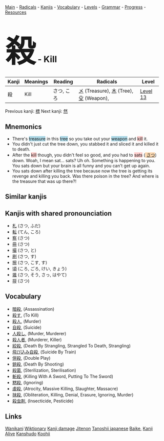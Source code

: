 <style> bigfont {font-size: 100px}</style>
[Main](../README.md) -
[Radicals](../radicals.md) -
[Kanjis](../kanjis.md) -
[Vocabulary](../vocabulary.md) -
[Levels](../levels.md) -
[Grammar](../grammar.md) - 
[Progress](../progress.md) -
[Resources](../resources.md)
# <bigfont> 殺</bigfont> - Kill 

| Kanji | Meanings | Reading | Radicals | Level |
| --- | --- | --- | --- | --- |
| 殺 | Kill | さつ, ころ | [メ](../radicals/メ.md) (Treasure), [木](../radicals/木.md) (Tree), [殳](../radicals/殳.md) (Weapon),  | [Level 13](../levels/wk_level13.md) |

Previous kanji: [標](標.md) Next kanji: [然](然.md) 

## Mnemonics
 * There's <span style="background-color:#ADD8E6"> treasure</span> in this <span style="background-color:#ADD8E6"> tree</span> so you take out your <span style="background-color:#ADD8E6"> weapon</span> and <span style="background-color:#ffcccb"> kill</span> it.
* You didn't just cut the tree down, you stabbed it and sliced it and killed it to death.
* After the <span style="background-color:#ffcccb"> kill</span> though, you didn't feel so good, and you had to <span style="background-color:#ffcccb"> sats</span> (<span style="background-color:#fed8b1"> [さつ](https://jisho.org/search/さつ)</span>) down. Woah, I mean sat... sats? Uh oh. Something is happening to you. You sats down but your brain is all funny and you can't get up again.
* You sats down after killing the tree because now the tree is getting its revenge and killing you back. Was there poison in the tree? And where is the treasure that was up there?!


## Similar kanjis
 


## Kanjis with shared pronounciation
 * [札](札.md) (さつ, ふだ)
* [転](転.md) (てん, ころ)
* [察](察.md) (さつ)
* [冊](冊.md) (さつ)
* [撮](撮.md) (さつ, と)
* [刷](刷.md) (さつ, す)
* [擦](擦.md) (さつ, こす, す)
* [頃](頃.md) (ころ, ごろ, けい, きょう)
* [颯](颯.md) (さつ, そう, さっ, はやて)
* [拶](拶.md) (さつ)



## Vocabulary
 * [暗殺](../vocabulary/殺.md), (Assassination)
* [殺す](../vocabulary/殺.md), (To Kill)
* [殺人](../vocabulary/殺.md), (Murder)
* [自殺](../vocabulary/殺.md), (Suicide)
* [人殺し](../vocabulary/殺.md), (Murder, Murderer)
* [殺人者](../vocabulary/殺.md), (Murderer, Killer)
* [絞殺](../vocabulary/殺.md), (Death By Strangling, Strangled To Death, Strangling)
* [飛び込み自殺](../vocabulary/殺.md), (Suicide By Train)
* [併殺](../vocabulary/殺.md), (Double Play)
* [銃殺](../vocabulary/殺.md), (Death By Shooting)
* [殺菌](../vocabulary/殺.md), (Sterilization, Sterilisation)
* [斬殺](../vocabulary/殺.md), (Killing With A Sword, Putting To The Sword)
* [黙殺](../vocabulary/殺.md), (Ignoring)
* [虐殺](../vocabulary/殺.md), (Atrocity, Massive Killing, Slaughter, Massacre)
* [抹殺](../vocabulary/殺.md), (Obliteration, Killing, Denial, Erasure, Ignoring, Murder)
* [殺虫剤](../vocabulary/殺.md), (Insecticide, Pesticide)




## Links 


[Wanikani](https://www.wanikani.com/kanji/殺)
[Wiktionary](https://en.wiktionary.org/wiki/殺)
[Kanji damage](http://www.kanjidamage.com/kanji/search?utf8=✓&q=殺)
[Jitenon](https://jitenon.com/kanji/殺)
[Tanoshii japanese](https://www.tanoshiijapanese.com/dictionary/kanji.cfm?k=殺)
[Baike](https://baike.baidu.com/item/殺),
[Kanji Alive](https://app.kanjialive.com/殺)
[Kanshudo](https://www.kanshudo.com/searchmn?q=殺)
[Koohii](https://kanji.koohii.com/study/kanji/殺)
